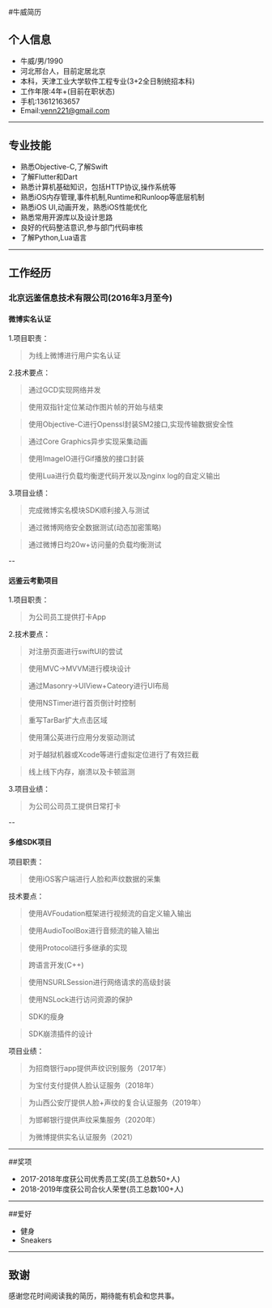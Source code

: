 #牛威简历

## 个人信息
- 牛威/男/1990
- 河北邢台人，目前定居北京
- 本科，天津工业大学软件工程专业(3+2全日制统招本科)
- 工作年限:4年+(目前在职状态)
- 手机:13612163657
- Email:venn221@gmail.com

---
## 专业技能
* 熟悉Objective-C,了解Swift
* 了解Flutter和Dart
* 熟悉计算机基础知识，包括HTTP协议,操作系统等
* 熟悉iOS内存管理,事件机制,Runtime和Runloop等底层机制
* 熟悉iOS UI,动画开发，熟悉iOS性能优化
* 熟悉常用开源库以及设计思路
* 良好的代码整洁意识,参与部门代码审核
* 了解Python,Lua语言

---

## 工作经历

### 北京远鉴信息技术有限公司(2016年3月至今)


#### **微博实名认证**
1.项目职责：
> 为线上微博进行用户实名认证

2.技术要点：
>通过GCD实现网络并发

>使用双指针定位某动作图片帧的开始与结束

>使用Objective-C进行Openssl封装SM2接口,实现传输数据安全性

>通过Core Graphics异步实现采集动画

>使用ImageIO进行Gif播放的接口封装

>使用Lua进行负载均衡逻代码开发以及nginx log的自定义输出

3.项目业绩：
> 完成微博实名模块SDK顺利接入与测试

> 通过微博网络安全数据测试(动态加密策略)
 
> 通过微博日均20w+访问量的负载均衡测试

--

#### **远鉴云考勤项目**

1.项目职责：
>为公司员工提供打卡App

2.技术要点：
>对注册页面进行swiftUI的尝试

>使用MVC->MVVM进行模块设计

>通过Masonry->UIView+Cateory进行UI布局

>使用NSTimer进行首页倒计时控制

>重写TarBar扩大点击区域

>使用蒲公英进行应用分发驱动测试

>对于越狱机器或Xcode等进行虚拟定位进行了有效拦截

>线上线下内存，崩溃以及卡顿监测

3.项目业绩：

>为公司公司员工提供日常打卡

   
--

#### **多维SDK项目**

项目职责：
>使用iOS客户端进行人脸和声纹数据的采集

技术要点：
>使用AVFoudation框架进行视频流的自定义输入输出

>使用AudioToolBox进行音频流的输入输出

>使用Protocol进行多继承的实现

>跨语言开发(C++)

>使用NSURLSession进行网络请求的高级封装

>使用NSLock进行访问资源的保护

>SDK的瘦身

>SDK崩溃插件的设计



项目业绩：
>为招商银行app提供声纹识别服务（2017年）

>为宝付支付提供人脸认证服务（2018年）

>为山西公安厅提供人脸+声纹的复合认证服务（2019年）

>为邯郸银行提供声纹采集服务（2020年）

>为微博提供实名认证服务（2021）

  
---

##奖项

* 2017-2018年度获公司优秀员工奖(员工总数50+人)
* 2018-2019年度获公司合伙人荣誉(员工总数100+人)

---

##爱好
* 健身
* Sneakers

---

## 致谢

感谢您花时间阅读我的简历，期待能有机会和您共事。
